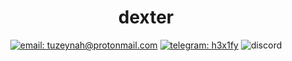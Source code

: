 <div align="center">

# dexter

[![email: tuzeynah@protonmail.com](https://img.shields.io/static/v1?label=Email&message=%20&color=8B89CC&labelColor=8B89CC&logoColor=FFF&style=for-the-badge&logo=protonmail)](mailto:tuzeynah@protonmail.com)
[![telegram: h3x1fy](https://img.shields.io/static/v1?label=Telegram&message=%20&color=2CA5E0&labelColor=2CA5E0&logoColor=FFF&style=for-the-badge&logo=telegram)](https://t.me/tuzeynah)
![discord](https://img.shields.io/static/v1?label=tuzeynah%230001&message=%20&color=7289DA&labelColor=7289DA&logoColor=FFF&style=for-the-badge&logo=discord)

</div>
